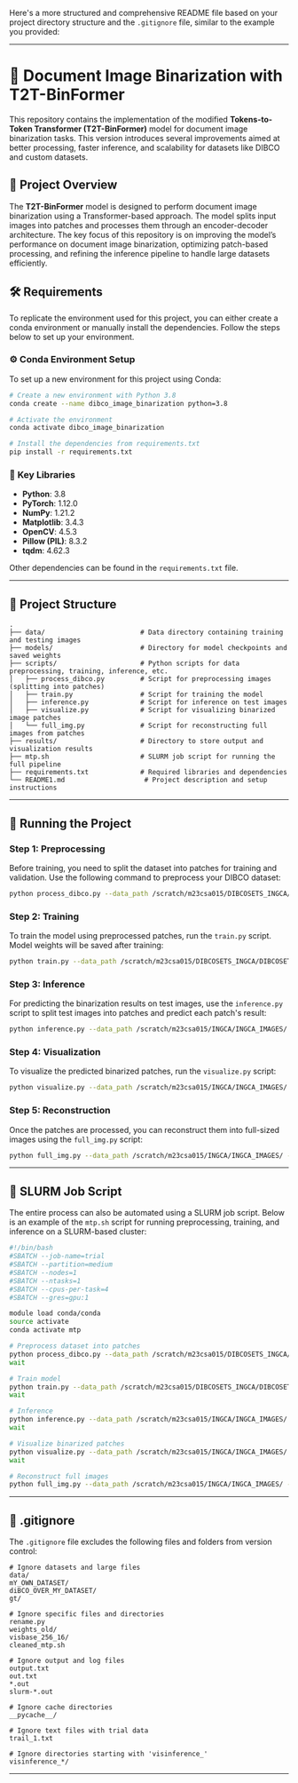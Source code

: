 Here's a more structured and comprehensive README file based on your project directory structure and the `.gitignore` file, similar to the example you provided:

---

# 🥇 **Document Image Binarization with T2T-BinFormer**

This repository contains the implementation of the modified **Tokens-to-Token Transformer (T2T-BinFormer)** model for document image binarization tasks. This version introduces several improvements aimed at better processing, faster inference, and scalability for datasets like DIBCO and custom datasets.

## 📜 **Project Overview**

The **T2T-BinFormer** model is designed to perform document image binarization using a Transformer-based approach. The model splits input images into patches and processes them through an encoder-decoder architecture. The key focus of this repository is on improving the model’s performance on document image binarization, optimizing patch-based processing, and refining the inference pipeline to handle large datasets efficiently.

## 🛠️ **Requirements**

To replicate the environment used for this project, you can either create a conda environment or manually install the dependencies. Follow the steps below to set up your environment.

### ⚙️ **Conda Environment Setup**

To set up a new environment for this project using Conda:

```bash
# Create a new environment with Python 3.8
conda create --name dibco_image_binarization python=3.8

# Activate the environment
conda activate dibco_image_binarization

# Install the dependencies from requirements.txt
pip install -r requirements.txt
```

### 🔑 **Key Libraries**

- **Python**: 3.8
- **PyTorch**: 1.12.0
- **NumPy**: 1.21.2
- **Matplotlib**: 3.4.3
- **OpenCV**: 4.5.3
- **Pillow (PIL)**: 8.3.2
- **tqdm**: 4.62.3

Other dependencies can be found in the `requirements.txt` file.

---

## 📁 **Project Structure**

```plaintext
.
├── data/                        # Data directory containing training and testing images
├── models/                      # Directory for model checkpoints and saved weights
├── scripts/                     # Python scripts for data preprocessing, training, inference, etc.
│   ├── process_dibco.py         # Script for preprocessing images (splitting into patches)
│   ├── train.py                 # Script for training the model
│   ├── inference.py             # Script for inference on test images
│   ├── visualize.py             # Script for visualizing binarized image patches
│   └── full_img.py              # Script for reconstructing full images from patches
├── results/                     # Directory to store output and visualization results
├── mtp.sh                       # SLURM job script for running the full pipeline
├── requirements.txt             # Required libraries and dependencies
└── README1.md                    # Project description and setup instructions
```

---

## 🚀 **Running the Project**

### Step 1: **Preprocessing**

Before training, you need to split the dataset into patches for training and validation. Use the following command to preprocess your DIBCO dataset:

```bash
python process_dibco.py --data_path /scratch/m23csa015/DIBCOSETS_INGCA/DIBCOSETS_ingca/ --data_root /scratch/m23csa015/DIBCOSETS_INGCA/ --split_size 256 --testing_dataset ingca_testing --validation_dataset 2016
```

### Step 2: **Training**

To train the model using preprocessed patches, run the `train.py` script. Model weights will be saved after training:

```bash
python train.py --data_path /scratch/m23csa015/DIBCOSETS_INGCA/DIBCOSETS_ingca/ --batch_size 32 --vit_model_size base --vit_patch_size 16 --epochs 1 --split_size 256 --validation_dataset 2016
```

### Step 3: **Inference**

For predicting the binarization results on test images, use the `inference.py` script to split test images into patches and predict each patch's result:

```bash
python inference.py --data_path /scratch/m23csa015/INGCA/INGCA_IMAGES/ --data_root /scratch/m23csa015/INGCA/ --model_weights_path /csehome/m23csa015/T2T-BinFormer/9_ingca_model/model_116_2016base_256_16.pt --batch_size 16 --vit_model_size base --vit_patch_size 16 --split_size 256 --testing_dataset raw_images
```

### Step 4: **Visualization**

To visualize the predicted binarized patches, run the `visualize.py` script:

```bash
python visualize.py --data_path /scratch/m23csa015/INGCA/INGCA_IMAGES/ --data_root /scratch/m23csa015/INGCA/ --model_weights_path /csehome/m23csa015/T2T-BinFormer/weights_208imgs/best-model_16_2016base_256_16.pt --batch_size 16 --vit_patch_size 16 --split_size 256 --testing_dataset raw_images
```

### Step 5: **Reconstruction**

Once the patches are processed, you can reconstruct them into full-sized images using the `full_img.py` script:

```bash
python full_img.py --data_path /scratch/m23csa015/INGCA/INGCA_IMAGES/ --data_root /scratch/m23csa015/INGCA/ --model_weights_path /csehome/m23csa015/T2T-BinFormer/weights_208imgs/best-model_16_2016base_256_16.pt --batch_size 16 --vit_model_size base --vit_patch_size 16 --split_size 256 --testing_dataset raw_images
```

---

## 🧾 **SLURM Job Script**

The entire process can also be automated using a SLURM job script. Below is an example of the `mtp.sh` script for running preprocessing, training, and inference on a SLURM-based cluster:

```bash
#!/bin/bash
#SBATCH --job-name=trial
#SBATCH --partition=medium
#SBATCH --nodes=1
#SBATCH --ntasks=1
#SBATCH --cpus-per-task=4
#SBATCH --gres=gpu:1

module load conda/conda
source activate
conda activate mtp

# Preprocess dataset into patches
python process_dibco.py --data_path /scratch/m23csa015/DIBCOSETS_INGCA/DIBCOSETS_ingca/ --data_root /scratch/m23csa015/DIBCOSETS_INGCA/ --split_size 256 --testing_dataset ingca_testing --validation_dataset 2016
wait

# Train model
python train.py --data_path /scratch/m23csa015/DIBCOSETS_INGCA/DIBCOSETS_ingca/ --batch_size 32 --vit_patch_size 16 --epochs 1 --split_size 256 --validation_dataset 2016
wait

# Inference
python inference.py --data_path /scratch/m23csa015/INGCA/INGCA_IMAGES/ --model_weights_path /csehome/m23csa015/T2T-BinFormer/9_ingca_model/model_116_2016base_256_16.pt --batch_size 16 --vit_patch_size 16 --split_size 256 --testing_dataset raw_images
wait

# Visualize binarized patches
python visualize.py --data_path /scratch/m23csa015/INGCA/INGCA_IMAGES/ --model_weights_path /csehome/m23csa015/T2T-BinFormer/weights_208imgs/best-model_16_2016base_256_16.pt --batch_size 16 --vit_patch_size 16 --split_size 256 --testing_dataset raw_images
wait

# Reconstruct full images
python full_img.py --data_path /scratch/m23csa015/INGCA/INGCA_IMAGES/ --model_weights_path /csehome/m23csa015/T2T-BinFormer/weights_208imgs/best-model_16_2016base_256_16.pt --batch_size 16 --vit_patch_size 16 --split_size 256 --testing_dataset raw_images
```

---

## 📜 **.gitignore**

The `.gitignore` file excludes the following files and folders from version control:

```plaintext
# Ignore datasets and large files
data/
mY_OWN_DATASET/
diBCO_OVER_MY_DATASET/
gt/

# Ignore specific files and directories
rename.py
weights_old/
visbase_256_16/
cleaned_mtp.sh

# Ignore output and log files
output.txt
out.txt
*.out
slurm-*.out

# Ignore cache directories
__pycache__/

# Ignore text files with trial data
trail_1.txt

# Ignore directories starting with 'visinference_'
visinference_*/
```

---

